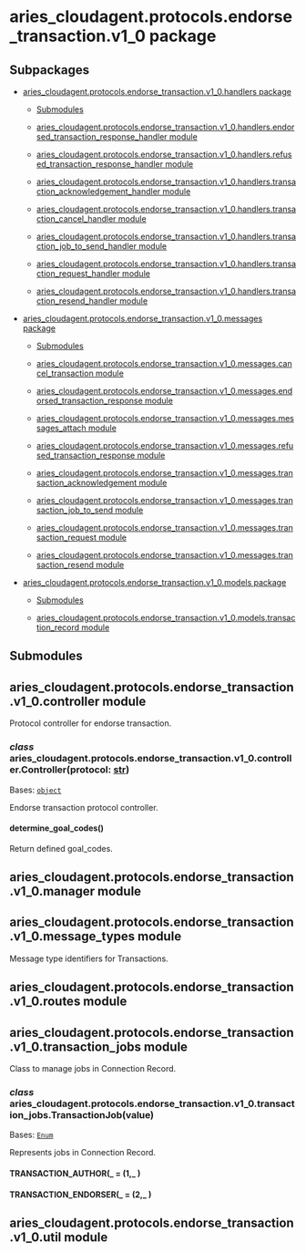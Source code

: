 # aries_cloudagent.protocols.endorse_transaction.v1_0 package

## Subpackages


* [aries_cloudagent.protocols.endorse_transaction.v1_0.handlers package](aries_cloudagent.protocols.endorse_transaction.v1_0.handlers.md)


    * [Submodules](aries_cloudagent.protocols.endorse_transaction.v1_0.handlers.md#submodules)


    * [aries_cloudagent.protocols.endorse_transaction.v1_0.handlers.endorsed_transaction_response_handler module](aries_cloudagent.protocols.endorse_transaction.v1_0.handlers.md#aries-cloudagent-protocols-endorse-transaction-v1-0-handlers-endorsed-transaction-response-handler-module)


    * [aries_cloudagent.protocols.endorse_transaction.v1_0.handlers.refused_transaction_response_handler module](aries_cloudagent.protocols.endorse_transaction.v1_0.handlers.md#aries-cloudagent-protocols-endorse-transaction-v1-0-handlers-refused-transaction-response-handler-module)


    * [aries_cloudagent.protocols.endorse_transaction.v1_0.handlers.transaction_acknowledgement_handler module](aries_cloudagent.protocols.endorse_transaction.v1_0.handlers.md#aries-cloudagent-protocols-endorse-transaction-v1-0-handlers-transaction-acknowledgement-handler-module)


    * [aries_cloudagent.protocols.endorse_transaction.v1_0.handlers.transaction_cancel_handler module](aries_cloudagent.protocols.endorse_transaction.v1_0.handlers.md#aries-cloudagent-protocols-endorse-transaction-v1-0-handlers-transaction-cancel-handler-module)


    * [aries_cloudagent.protocols.endorse_transaction.v1_0.handlers.transaction_job_to_send_handler module](aries_cloudagent.protocols.endorse_transaction.v1_0.handlers.md#aries-cloudagent-protocols-endorse-transaction-v1-0-handlers-transaction-job-to-send-handler-module)


    * [aries_cloudagent.protocols.endorse_transaction.v1_0.handlers.transaction_request_handler module](aries_cloudagent.protocols.endorse_transaction.v1_0.handlers.md#aries-cloudagent-protocols-endorse-transaction-v1-0-handlers-transaction-request-handler-module)


    * [aries_cloudagent.protocols.endorse_transaction.v1_0.handlers.transaction_resend_handler module](aries_cloudagent.protocols.endorse_transaction.v1_0.handlers.md#aries-cloudagent-protocols-endorse-transaction-v1-0-handlers-transaction-resend-handler-module)


* [aries_cloudagent.protocols.endorse_transaction.v1_0.messages package](aries_cloudagent.protocols.endorse_transaction.v1_0.messages.md)


    * [Submodules](aries_cloudagent.protocols.endorse_transaction.v1_0.messages.md#submodules)


    * [aries_cloudagent.protocols.endorse_transaction.v1_0.messages.cancel_transaction module](aries_cloudagent.protocols.endorse_transaction.v1_0.messages.md#aries-cloudagent-protocols-endorse-transaction-v1-0-messages-cancel-transaction-module)


    * [aries_cloudagent.protocols.endorse_transaction.v1_0.messages.endorsed_transaction_response module](aries_cloudagent.protocols.endorse_transaction.v1_0.messages.md#aries-cloudagent-protocols-endorse-transaction-v1-0-messages-endorsed-transaction-response-module)


    * [aries_cloudagent.protocols.endorse_transaction.v1_0.messages.messages_attach module](aries_cloudagent.protocols.endorse_transaction.v1_0.messages.md#aries-cloudagent-protocols-endorse-transaction-v1-0-messages-messages-attach-module)


    * [aries_cloudagent.protocols.endorse_transaction.v1_0.messages.refused_transaction_response module](aries_cloudagent.protocols.endorse_transaction.v1_0.messages.md#aries-cloudagent-protocols-endorse-transaction-v1-0-messages-refused-transaction-response-module)


    * [aries_cloudagent.protocols.endorse_transaction.v1_0.messages.transaction_acknowledgement module](aries_cloudagent.protocols.endorse_transaction.v1_0.messages.md#aries-cloudagent-protocols-endorse-transaction-v1-0-messages-transaction-acknowledgement-module)


    * [aries_cloudagent.protocols.endorse_transaction.v1_0.messages.transaction_job_to_send module](aries_cloudagent.protocols.endorse_transaction.v1_0.messages.md#aries-cloudagent-protocols-endorse-transaction-v1-0-messages-transaction-job-to-send-module)


    * [aries_cloudagent.protocols.endorse_transaction.v1_0.messages.transaction_request module](aries_cloudagent.protocols.endorse_transaction.v1_0.messages.md#aries-cloudagent-protocols-endorse-transaction-v1-0-messages-transaction-request-module)


    * [aries_cloudagent.protocols.endorse_transaction.v1_0.messages.transaction_resend module](aries_cloudagent.protocols.endorse_transaction.v1_0.messages.md#aries-cloudagent-protocols-endorse-transaction-v1-0-messages-transaction-resend-module)


* [aries_cloudagent.protocols.endorse_transaction.v1_0.models package](aries_cloudagent.protocols.endorse_transaction.v1_0.models.md)


    * [Submodules](aries_cloudagent.protocols.endorse_transaction.v1_0.models.md#submodules)


    * [aries_cloudagent.protocols.endorse_transaction.v1_0.models.transaction_record module](aries_cloudagent.protocols.endorse_transaction.v1_0.models.md#aries-cloudagent-protocols-endorse-transaction-v1-0-models-transaction-record-module)


## Submodules

## aries_cloudagent.protocols.endorse_transaction.v1_0.controller module

Protocol controller for endorse transaction.


### _class_ aries_cloudagent.protocols.endorse_transaction.v1_0.controller.Controller(protocol: [str](https://docs.python.org/3/library/stdtypes.html#str))
Bases: [`object`](https://docs.python.org/3/library/functions.html#object)

Endorse transaction protocol controller.


#### determine_goal_codes()
Return defined goal_codes.

## aries_cloudagent.protocols.endorse_transaction.v1_0.manager module

## aries_cloudagent.protocols.endorse_transaction.v1_0.message_types module

Message type identifiers for Transactions.

## aries_cloudagent.protocols.endorse_transaction.v1_0.routes module

## aries_cloudagent.protocols.endorse_transaction.v1_0.transaction_jobs module

Class to manage jobs in Connection Record.


### _class_ aries_cloudagent.protocols.endorse_transaction.v1_0.transaction_jobs.TransactionJob(value)
Bases: [`Enum`](https://docs.python.org/3/library/enum.html#enum.Enum)

Represents jobs in Connection Record.


#### TRANSACTION_AUTHOR(_ = (1,_ )

#### TRANSACTION_ENDORSER(_ = (2,_ )
## aries_cloudagent.protocols.endorse_transaction.v1_0.util module
